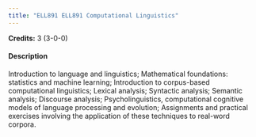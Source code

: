 ```yaml
---
title: "ELL891 ELL891 Computational Linguistics"
---
```

**Credits:** 3 (3-0-0)

#### Description
Introduction to language and linguistics; Mathematical foundations: statistics and machine learning; Introduction to corpus-based computational linguistics; Lexical analysis; Syntactic analysis; Semantic analysis; Discourse analysis; Psycholinguistics, computational cognitive models of language processing and evolution; Assignments and practical exercises involving the application of these techniques to real-word corpora.